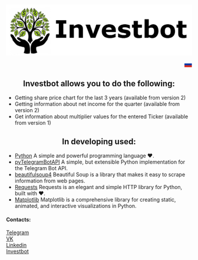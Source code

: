 <p align="center">
	<img src="../tg_logo.png" title="Investbot"/>
</p>

[<img src="../ru.png" align="right" title="Russian" />](../../../../) <br/>

<h2 align="center">Investbot allows you to do the following:</h2>

<ul>
    <li>
    Getting share price chart for the last 3 years (available from version 2)
    </li>
    <li>
    Getting information about net income for the quarter (available from version 2)
    </li>
    <li>
    Get information about multiplier values for the entered Ticker (available from version 1)
    </li>
</ul>

<h2 align="center">In developing used:</h2>

* [Python](https://www.python.org/downloads/) A simple and powerful programming language ♥.
* [pyTelegramBotAPI](https://github.com/eternnoir/pyTelegramBotAPI) A simple, but extensible Python implementation for the Telegram Bot API.
* [beautifulsoup4](https://pypi.org/project/beautifulsoup4/) Beautiful Soup is a library that makes it easy to scrape information from web pages.
* [Requests](https://pypi.org/project/requests/) Requests is an elegant and simple HTTP library for Python, built with ♥.
* [Matplotlib](https://pypi.org/project/matplotlib/) Matplotlib is a comprehensive library for creating static, animated, and interactive visualizations in Python.

<h4>Contacts:</h4>

[Telegram](https://t.me/kazzila)<br/>
[VK](https://vk.com/kazzila)<br/>
[Linkedin](https://www.linkedin.com/in/kazzila)<br/>
[Investbot](http://t.me/Rationalinvest_bot)
